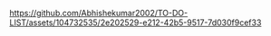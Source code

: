 


https://github.com/Abhishekumar2002/TO-DO-LIST/assets/104732535/2e202529-e212-42b5-9517-7d030f9cef33


